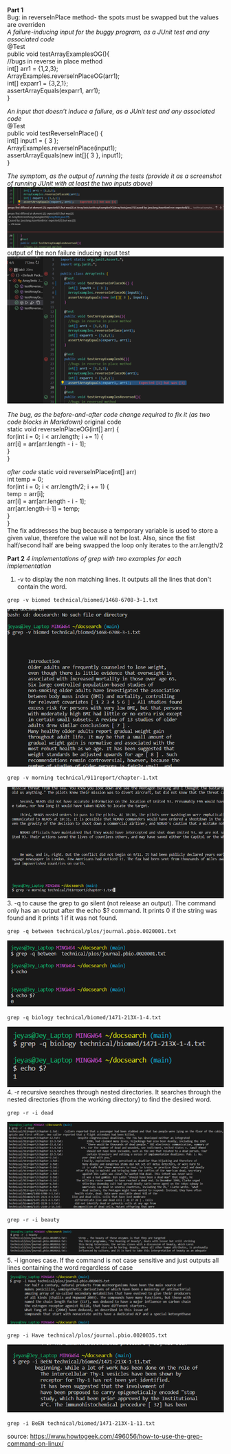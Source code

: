 **Part 1** <br>
Bug: in reverseInPlace method- the spots must be swapped but the values are overriden <br>
*A failure-inducing input for the buggy program, as a JUnit test and any associated code* <br>
  @Test <br>
  public void testArrayExamplesOG(){ <br>
    //bugs in reverse in place method <br>
    int[] arr1 = {1,2,3}; <br>
    ArrayExamples.reverseInPlaceOG(arr1); <br>
    int[] exparr1 = {3,2,1}; <br>
    assertArrayEquals(exparr1, arr1); <br>
  } <br>

*An input that doesn’t induce a failure, as a JUnit test and any associated code <br>*
	@Test <br>
	public void testReverseInPlace() { <br>
    int[] input1 = { 3 }; <br>
    ArrayExamples.reverseInPlace(input1); <br>
    assertArrayEquals(new int[]{ 3 }, input1); <br>
	} <br>

*The symptom, as the output of running the tests (provide it as a screenshot of running JUnit with at least the two inputs above)*
![Image](Lab3_Symptom.png)<br>
output of the non failure inducing input test 
![Image](Lab3_Symptom2.png)<br>


*The bug, as the before-and-after code change required to fix it (as two code blocks in Markdown)*
  original code <br>
  static void reverseInPlaceOG(int[] arr) { <br>
    for(int i = 0; i < arr.length; i += 1) { <br>
      arr[i] = arr[arr.length - i - 1]; <br>
    } <br>
  }<br>

*after code*
  static void reverseInPlace(int[] arr) <br>
    int temp = 0; <br>
    for(int i = 0; i < arr.length/2; i += 1) { <br>
      temp = arr[i]; <br>
      arr[i] = arr[arr.length - i - 1]; <br>
      arr[arr.length-i-1] = temp; <br>
    } <br>
  } <br>
The fix addresses the bug because a temporary variable is used to store a given value, therefore the value will not be lost. Also, since the fist half/second half are being swapped the loop only iterates to the arr.length/2

  **Part 2**
  *4 implementations of grep with two examples for each implementation* <br>
  1.   -v to display the non matching lines. It outputs all the lines that don't contain the word.<br>
```
grep -v biomed technical/biomed/1468-6708-3-1.txt
```
![Image](Lab3_P2_-v1.png)<br>
```
grep -v morning technical/911report/chapter-1.txt
``` 
![Image](Lab3_P2_-v2.png)<br>
  3. -q to cause the grep to go silent (not release an output). The command only has an output after the echo $? command. It prints 0 if the string was found and it prints 1 if it was not found.<br>
```
grep -q between technical/plos/journal.pbio.0020001.txt
``` 
![Image](Lab3_P2_-q1.png)<br>
```
grep -q biology technical/biomed/1471-213X-1-4.txt
``` 
![Image](Lab3_P2_-q2.png)<br>
  4. -r recursive searches through nested directories. It searches through the nested directories (from the working directory) to find the desired word. <br>
```
grep -r -i dead
``` 
![Image](Lab3_P2_-r2.png)<br>
```
grep -r -i beauty
``` 
![Image](Lab3_P2_-r1.png)<br>
  5. -i ignores case. If the command is not case sensitive and just outputs all lines containing the word regardless of case<br>
![Image](Lab3_P2_-i1.png)<br>
```
grep -i Have technical/plos/journal.pbio.0020035.txt
```
![Image](Lab3_P2_-i2.png)<br>
```
grep -i BeEN technical/biomed/1471-213X-1-11.txt
``` 
source: https://www.howtogeek.com/496056/how-to-use-the-grep-command-on-linux/ 
